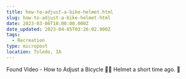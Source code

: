 ```yaml
---
title: how-to-adjust-a-bike-helmet.html
slug: how-to-adjust-a-bike-helmet-html
date: 2023-03-06T18:00:00.000Z
date_updated: 2023-04-05T03:26:02.000Z
tags: 
  - Recreation
type: micropost
location: Toledo, IA
---
```


Found Video - How to Adjust a Bicycle 🚴🏽 Helmet a short time ago. 🙂
